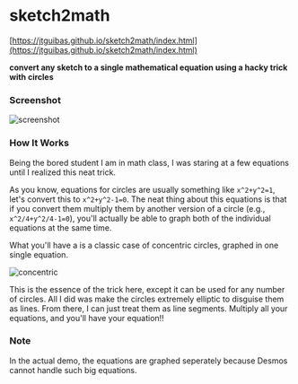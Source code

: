 # sketch2math
[https://jtguibas.github.io/sketch2math/index.html](https://jtguibas.github.io/sketch2math/index.html)

**convert any sketch to a single mathematical equation using a hacky trick  with circles**

### Screenshot
![screenshot](https://i.imgur.com/ijyj0rE.png)

### How It Works

Being the bored student I am in math class, I was staring at a few equations until I realized this neat trick.

As you know, equations for circles are usually something like `x^2+y^2=1`, let's convert this to `x^2+y^2-1=0`. The neat thing about this equations is that if you convert them multiply them by another version of a circle (e.g., `x^2/4+y^2/4-1=0`), you'll actually be able to graph both of the individual equations at the same time. 

What you'll have a is a classic case of concentric circles, graphed in one single equation.

![concentric](https://i.imgur.com/uWlpAJS.png)

This is the essence of the trick here, except it can be used for any number of circles. All I did was make the circles extremely elliptic to disguise them as lines. From there, I can just treat them as line segments. Multiply all your equations, and you'll have your equation!!


### Note

In the actual demo, the equations are graphed seperately because Desmos cannot handle such big equations.









